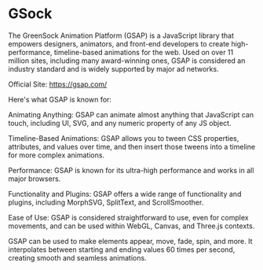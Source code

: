 # GSock
The GreenSock Animation Platform (GSAP) is a JavaScript library that empowers designers, animators, and front-end developers to create high-performance, timeline-based animations for the web. Used on over 11 million sites, including many award-winning ones, GSAP is considered an industry standard and is widely supported by major ad networks.

Official Site: https://gsap.com/

Here's what GSAP is known for:

Animating Anything:
GSAP can animate almost anything that JavaScript can touch, including UI, SVG, and any numeric property of any JS object.

Timeline-Based Animations:
GSAP allows you to tween CSS properties, attributes, and values over time, and then insert those tweens into a timeline for more complex animations.

Performance:
GSAP is known for its ultra-high performance and works in all major browsers.

Functionality and Plugins:
GSAP offers a wide range of functionality and plugins, including MorphSVG, SplitText, and ScrollSmoother.

Ease of Use:
GSAP is considered straightforward to use, even for complex movements, and can be used within WebGL, Canvas, and Three.js contexts.

GSAP can be used to make elements appear, move, fade, spin, and more. It interpolates between starting and ending values 60 times per second, creating smooth and seamless animations.
